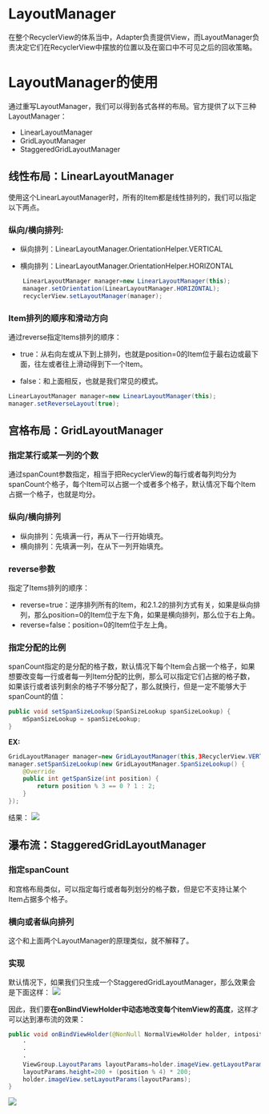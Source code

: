 # LayoutManager
在整个RecyclerView的体系当中，Adapter负责提供View，而LayoutManager负责决定它们在RecyclerView中摆放的位置以及在窗口中不可见之后的回收策略。

# LayoutManager的使用
通过重写LayoutManager，我们可以得到各式各样的布局。官方提供了以下三种LayoutManager：
- LinearLayoutManager
- GridLayoutManager
- StaggeredGridLayoutManager

## 线性布局：LinearLayoutManager
使用这个LinearLayoutManager时，所有的Item都是线性排列的，我们可以指定以下两点。

###  纵向/横向排列:
- 纵向排列：LinearLayoutManager.OrientationHelper.VERTICAL

- 横向排列：LinearLayoutManager.OrientationHelper.HORIZONTAL

```JAVA
    LinearLayoutManager manager=new LinearLayoutManager(this);
    manager.setOrientation(LinearLayoutManager.HORIZONTAL);
    recyclerView.setLayoutManager(manager);
```

### Item排列的顺序和滑动方向
通过reverse指定Items排列的顺序：
- true：从右向左或从下到上排列，也就是position=0的Item位于最右边或最下面，往左或者往上滑动得到下一个Item。

- false：和上面相反，也就是我们常见的模式。

```java
LinearLayoutManager manager=new LinearLayoutManager(this);
manager.setReverseLayout(true);
```

## 宫格布局：GridLayoutManager
### 指定某行或某一列的个数
通过spanCount参数指定，相当于把RecyclerView的每行或者每列均分为spanCount个格子，每个Item可以占据一个或者多个格子，默认情况下每个Item占据一个格子，也就是均分。

### 纵向/横向排列
- 纵向排列：先填满一行，再从下一行开始填充。
- 横向排列：先填满一列，在从下一列开始填充。

### reverse参数
指定了Items排列的顺序：
- reverse=true：逆序排列所有的Item，和2.1.2的排列方式有关，如果是纵向排列，那么position=0的Item位于左下角，如果是横向排列，那么位于右上角。
- reverse=false：position=0的Item位于左上角。

### 指定分配的比例
spanCount指定的是分配的格子数，默认情况下每个Item会占据一个格子，如果想要改变每一行或者每一列Item分配的比例，那么可以指定它们占据的格子数，如果该行或者该列剩余的格子不够分配了，那么就换行，但是一定不能够大于spanCount的值：
```java
public void setSpanSizeLookup(SpanSizeLookup spanSizeLookup) {
    mSpanSizeLookup = spanSizeLookup;
}
```

**EX:**
```JAVA
GridLayoutManager manager=new GridLayoutManager(this,3RecyclerView.VERTICAL,false);
manager.setSpanSizeLookup(new GridLayoutManager.SpanSizeLookup() {
    @Override
    public int getSpanSize(int position) {
        return position % 3 == 0 ? 1 : 2;
    }
});
```
结果：
![](../../img/recycleview_GLR.png)

## 瀑布流：StaggeredGridLayoutManager
### 指定spanCount
和宫格布局类似，可以指定每行或者每列划分的格子数，但是它不支持让某个Item占据多个格子。

### 横向或者纵向排列
这个和上面两个LayoutManager的原理类似，就不解释了。

### 实现
默认情况下，如果我们只生成一个StaggeredGridLayoutManager，那么效果会是下面这样：
![](../../img/recyclerview_SGLM_B.PNG)

因此，我们要**在onBindViewHolder中动态地改变每个itemView的高度**，这样才可以达到瀑布流的效果：
```java
public void onBindViewHolder(@NonNull NormalViewHolder holder, intposition) {
    ·
    ·
    ·
    ViewGroup.LayoutParams layoutParams=holder.imageView.getLayoutParams();
    layoutParams.height=200 + (position % 4) * 200;
    holder.imageView.setLayoutParams(layoutParams);
}
```
![](../../img/recyclerview_SGLM_E.PNG)
